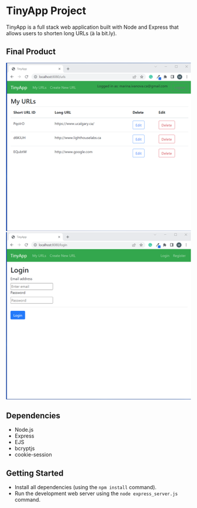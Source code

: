 # TinyApp Project

TinyApp is a full stack web application built with Node and Express that allows users to shorten long URLs (à la bit.ly).

## Final Product
!["Screenshot of URLs page"](https://github.com/marinaivanovadev/tinyapp/blob/master/docs/urls-page1.png?raw=true)
!["Screenshot of login page"](https://github.com/marinaivanovadev/tinyapp/blob/master/docs/urls-page2.png?raw=true)

## Dependencies

- Node.js
- Express
- EJS
- bcryptjs
- cookie-session

## Getting Started

- Install all dependencies (using the `npm install` command).
- Run the development web server using the `node express_server.js` command.
